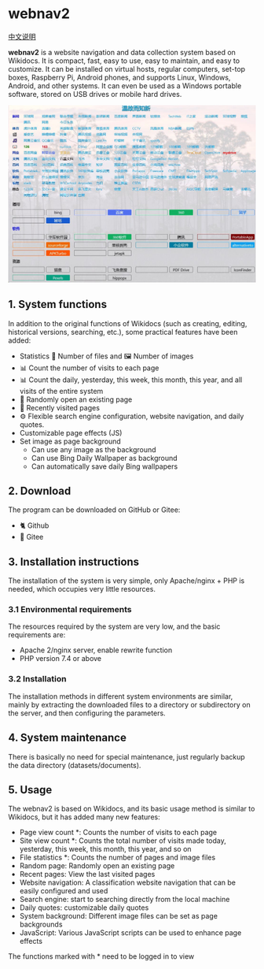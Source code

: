 # webnav2

[中文说明](README.md)

**webnav2** is a website navigation and data collection system based on Wikidocs. It is compact, fast, easy to use, easy to maintain, and easy to customize. It can be installed on virtual hosts, regular computers, set-top boxes, Raspberry Pi, Android phones, and supports Linux, Windows, Android, and other systems. It can even be used as a Windows portable software, stored on USB drives or mobile hard drives.

![](001.jpg)

## 1. System functions 

In addition to the original functions of Wikidocs (such as creating, editing, historical versions, searching, etc.), some practical features have been added: 

- Statistics 📝 Number of files and 🖼️ Number of images 
- 📊 Count the number of visits to each page 
- 📊 Count the daily, yesterday, this week, this month, this year, and all visits of the entire system 
- 🔀 Randomly open an existing page 
- 📒 Recently visited pages 
- ⚙️ Flexible search engine configuration, website navigation, and daily quotes. 
- Customizable page effects (JS) 
- Set image as page background 
    - Can use any image as the background 
    - Can use Bing Daily Wallpaper as background 
    - Can automatically save daily Bing wallpapers 

## 2. Download 

The program can be downloaded on GitHub or Gitee: 
- 🐈 Github 
- 🐎 Gitee 

## 3. Installation instructions 

The installation of the system is very simple, only Apache/nginx + PHP is needed, which occupies very little resources.

### 3.1 Environmental requirements 

The resources required by the system are very low, and the basic requirements are: 

- Apache 2/nginx server, enable rewrite function 
- PHP version 7.4 or above 


### 3.2 Installation 

The installation methods in different system environments are similar, mainly by extracting the downloaded files to a directory or subdirectory on the server, and then configuring the parameters.


## 4. System maintenance
 
There is basically no need for special maintenance, just regularly backup the data directory (datasets/documents). 


## 5. Usage
 
The webnav2 is based on Wikidocs, and its basic usage method is similar to Wikidocs, but it has added many new features: 

- Page view count *: Counts the number of visits to each page 
- Site view count *: Counts the total number of visits made today, yesterday, this week, this month, this year, and so on 
- File statistics *: Counts the number of pages and image files 
- Random page: Randomly open an existing page 
- Recent pages: View the last visited pages 
- Website navigation: A classification website navigation that can be easily configured and used 
- Search engine: start to searching directly from the local machine 
- Daily quotes: customizable daily quotes 
- System background: Different image files can be set as page backgrounds 
- JavaScript: Various JavaScript scripts can be used to enhance page effects 

The functions marked with * need to be logged in to view

